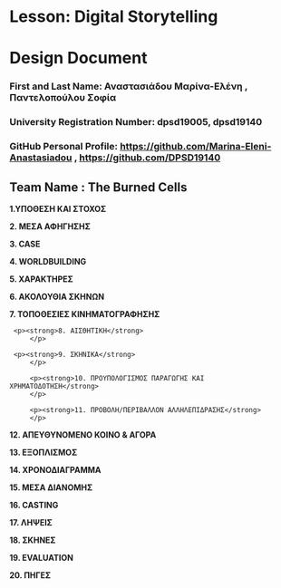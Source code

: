 # Lesson: Digital Storytelling
# Design Document

### First and Last Name: Αναστασιάδου Μαρίνα-Ελένη , Παντελοπούλου Σοφία 
### University Registration Number: dpsd19005, dpsd19140
### GitHub Personal Profile: https://github.com/Marina-Eleni-Anastasiadou , https://github.com/DPSD19140
## Team Name : The Burned Cells

<p>
  
  
  <p><strong>1.ΥΠΟΘΕΣΗ ΚΑΙ ΣΤΟΧΟΣ </strong> 
    </p>
    
  <p><strong>2. ΜΕΣΑ ΑΦΗΓΗΣΗΣ</strong>
     </p>
      
   <p><strong>3. CASE</strong>
         </p>
         
   <p><strong>4. WORLDBUILDING </strong>
         </p>     
         
   <p><strong>5. ΧΑΡΑΚΤΗΡΕΣ</strong>
         </p>   
         
         
 <p><strong>6. ΑΚΟΛΟΥΘΙΑ ΣΚΗΝΩΝ</strong>
         </p> 
         
  <p><strong>7. ΤΟΠΟΘΕΣΙΕΣ ΚΙΝΗΜΑΤΟΓΡΑΦΗΣΗΣ</strong>
         </p> 
         
     <p><strong>8. ΑΙΣΘΗΤΙΚΗ</strong>
         </p> 
         
     <p><strong>9. ΣΚΗΝΙΚΑ</strong>
         </p>      
         
         <p><strong>10. ΠΡΟΥΠΟΛΟΓΙΣΜΟΣ ΠΑΡΑΓΩΓΗΣ ΚΑΙ ΧΡΗΜΑΤΟΔΟΤΗΣΗ</strong>
         </p>   
         
         <p><strong>11. ΠΡΟΒΟΛΗ/ΠΕΡΙΒΑΛΛΟΝ ΑΛΛΗΛΕΠΙΔΡΑΣΗΣ</strong>
         </p>

 <p><strong>12. ΑΠΕΥΘΥΝΟΜΕΝΟ ΚΟΙΝΟ & ΑΓΟΡΑ</strong>
         </p>
 <p><strong>13. ΕΞΟΠΛΙΣΜΟΣ</strong>
         </p>    
 <p><strong>14. ΧΡΟΝΟΔΙΑΓΡΑΜΜΑ</strong>
         </p> 
 <p><strong>15. ΜΕΣΑ ΔΙΑΝΟΜΗΣ</strong>
         </p>  
 <p><strong>16. CASTING</strong>
         </p>         
          <p><strong>17. ΛΗΨΕΙΣ</strong>
         </p>    
<p><strong>18. ΣΚΗΝΕΣ</strong>
         </p>   
 <p><strong>19. EVALUATION</strong>
         </p>   
    <p><strong>20. ΠΗΓΕΣ</strong>
         </p>        
